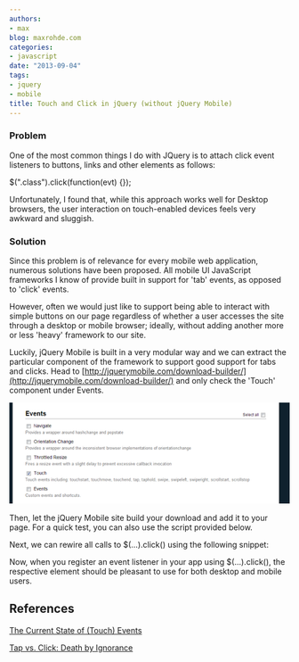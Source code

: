 ```yaml
---
authors:
- max
blog: maxrohde.com
categories:
- javascript
date: "2013-09-04"
tags:
- jquery
- mobile
title: Touch and Click in jQuery (without jQuery Mobile)
---
```


### Problem

One of the most common things I do with JQuery is to attach click event listeners to buttons, links and other elements as follows:

$(".class").click(function(evt) {});

Unfortunately, I found that, while this approach works well for Desktop browsers, the user interaction on touch-enabled devices feels very awkward and sluggish.

### Solution

Since this problem is of relevance for every mobile web application, numerous solutions have been proposed. All mobile UI JavaScript frameworks I know of provide built in support for 'tab' events, as opposed to 'click' events.

However, often we would just like to support being able to interact with simple buttons on our page regardless of whether a user accesses the site through a desktop or mobile browser; ideally, without adding another more or less 'heavy' framework to our site.

Luckily, jQuery Mobile is built in a very modular way and we can extract the particular component of the framework to support good support for tabs and clicks. Head to [http://jquerymobile.com/download-builder/](http://jquerymobile.com/download-builder/) and only check the 'Touch' component under Events.

![](images/090413_0319_touchandcli1.png)

Then, let the jQuery Mobile site build your download and add it to your page. For a quick test, you can also use the script provided below.

Next, we can rewire all calls to $(…).click() using the following snippet:

<script src="http://u1.linnk.it/qc8sbw/usr/apps/textsync/upload/jquery-mobile-touch.value.js " ></script>

<script>

$.fn.click = **function**(listener) {

    **return** **this**.each(**function**() {

       **var** $this = $( **this** );

       $this.on('vclick', listener);

    });

};

</script>

Now, when you register an event listener in your app using $(…).click(), the respective element should be pleasant to use for both desktop and mobile users.

## References

[The Current State of (Touch) Events](http://blogs.adobe.com/adobeandjquery/2011/03/07/the-current-state-of-touch-events/)

[Tap vs. Click: Death by Ignorance](https://coderwall.com/p/bdxjzg)
